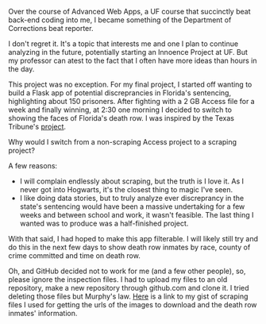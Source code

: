 Over the course of Advanced Web Apps, a UF course that succinctly beat back-end coding into me, I became something of the Department of Corrections beat reporter. 

I don't regret it. It's  a topic that interests me and one I plan to continue analyzing in the future, potentially starting an Innoence Project at UF. But my professor can atest to the fact that I often have more ideas than hours in the day. 

This project was no exception. For my final project, I started off wanting to build a Flask app of potential discreprancies in Florida's sentencing, highlighting about 150 prisoners. After fighting with a 2 GB Access file for a week and finally winning, at 2:30 one morning I decided to switch to showing the faces of Florida's death row. I was inspired by the Texas Tribune's <a href="https://apps.texastribune.org/death-row/">project</a>. 

Why would I switch from a non-scraping Access project to a scraping project?

A few reasons: 
<ul>
<li>I will complain endlessly about scraping, but the truth is I love it. As I never got into Hogwarts, it's the closest thing to magic I've seen.</li>
<li>I like doing data stories, but to truly analyze ever discreprancy in the state's sentencing would have been a massive undertaking for a few weeks and between school and work, it wasn't feasible. The last thing I wanted was to produce was a half-finished project.</li>
</ul>

With that said, I had hoped to make this app filterable. I will likely still try and do this in the next few days to show death row inmates by race, county of crime committed and time on death row. 

Oh, and GitHub decided not to work for me (and a few other people), so, please ignore the inspection files. I had to upload my files to an old repository, make a new repository through github.com and clone it. I tried deleting those files but Murphy's law. <a href="https://gist.github.com/ceostroff/6c36b949b2a608fb56a44f40703d9c84">Here</a> is a link to my gist of scraping files I used for getting the urls of the images to download and the death row inmates' information. 



